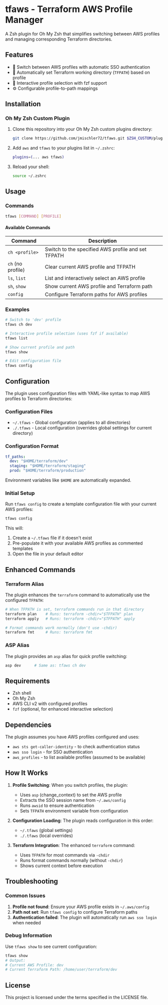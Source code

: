 # tfaws - Terraform AWS Profile Manager

A Zsh plugin for Oh My Zsh that simplifies switching between AWS profiles and managing corresponding Terraform directories.

## Features

- 🔄 Switch between AWS profiles with automatic SSO authentication
- 📁 Automatically set Terraform working directory (`TFPATH`) based on profile
- 🎯 Interactive profile selection with fzf support
- ⚙️ Configurable profile-to-path mappings

## Installation

### Oh My Zsh Custom Plugin

1. Clone this repository into your Oh My Zsh custom plugins directory:
   ```bash
   git clone https://github.com/jmischler72/tfaws.git $ZSH_CUSTOM/plugins/tfaws
   ```

2. Add `aws` and `tfaws` to your plugins list in `~/.zshrc`:
   ```bash
   plugins=(... aws tfaws)
   ```

3. Reload your shell:
   ```bash
   source ~/.zshrc
   ```

## Usage

### Commands

```bash
tfaws [COMMAND] [PROFILE]
```

#### Available Commands

| Command | Description |
|---------|-------------|
| `ch <profile>` | Switch to the specified AWS profile and set TFPATH |
| `ch` (no profile) | Clear current AWS profile and TFPATH |
| `ls`, `list` | List and interactively select an AWS profile |
| `sh`, `show` | Show current AWS profile and Terraform path |
| `config` | Configure Terraform paths for AWS profiles |

### Examples

```bash
# Switch to 'dev' profile
tfaws ch dev

# Interactive profile selection (uses fzf if available)
tfaws list

# Show current profile and path
tfaws show

# Edit configuration file
tfaws config
```

## Configuration

The plugin uses configuration files with YAML-like syntax to map AWS profiles to Terraform directories:

### Configuration Files

- `~/.tfaws` - Global configuration (applies to all directories)
- `./.tfaws` - Local configuration (overrides global settings for current directory)

### Configuration Format

```yaml
tf_paths:
  dev: "$HOME/terraform/dev"
  staging: "$HOME/terraform/staging"
  prod: "$HOME/terraform/production"
```

Environment variables like `$HOME` are automatically expanded.

### Initial Setup

Run `tfaws config` to create a template configuration file with your current AWS profiles:

```bash
tfaws config
```

This will:
1. Create a `~/.tfaws` file if it doesn't exist
2. Pre-populate it with your available AWS profiles as commented templates
3. Open the file in your default editor

## Enhanced Commands

### Terraform Alias

The plugin enhances the `terraform` command to automatically use the configured `TFPATH`:

```bash
# When TFPATH is set, terraform commands run in that directory
terraform plan    # Runs: terraform -chdir="$TFPATH" plan
terraform apply   # Runs: terraform -chdir="$TFPATH" apply

# Format commands work normally (don't use -chdir)
terraform fmt     # Runs: terraform fmt
```

### ASP Alias

The plugin provides an `asp` alias for quick profile switching:

```bash
asp dev      # Same as: tfaws ch dev
```

## Requirements

- Zsh shell
- Oh My Zsh
- AWS CLI v2 with configured profiles
- `fzf` (optional, for enhanced interactive selection)

## Dependencies

The plugin assumes you have AWS profiles configured and uses:
- `aws sts get-caller-identity` - to check authentication status
- `aws sso login` - for SSO authentication
- `aws_profiles` - to list available profiles (assumed to be available)

## How It Works

1. **Profile Switching**: When you switch profiles, the plugin:
   - Uses `asp` (change_context) to set the AWS profile
   - Extracts the SSO session name from `~/.aws/config`
   - Runs `awsid` to ensure authentication
   - Sets `TFPATH` environment variable from configuration

2. **Configuration Loading**: The plugin reads configuration in this order:
   - `~/.tfaws` (global settings)
   - `./.tfaws` (local overrides)

3. **Terraform Integration**: The enhanced `terraform` command:
   - Uses `TFPATH` for most commands via `-chdir`
   - Runs format commands normally (without `-chdir`)
   - Shows current context before execution

## Troubleshooting

### Common Issues

1. **Profile not found**: Ensure your AWS profile exists in `~/.aws/config`
2. **Path not set**: Run `tfaws config` to configure Terraform paths
3. **Authentication failed**: The plugin will automatically run `aws sso login` when needed

### Debug Information

Use `tfaws show` to see current configuration:
```bash
tfaws show
# Output:
# Current AWS Profile: dev
# Current Terraform Path: /home/user/terraform/dev
```

## License

This project is licensed under the terms specified in the LICENSE file.

